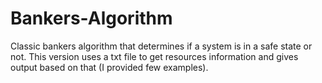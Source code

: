 # Bankers-Algorithm
Classic bankers algorithm that determines if a system is in a safe state or not. This version uses a txt file to get resources information and gives output based on that (I provided few examples).
